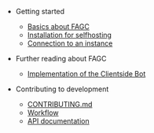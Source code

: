 -   Getting started

    -   [Basics about FAGC](./README.md)
    -   [Installation for selfhosting](./getting-started/installation-selfhosted.md)
    -   [Connection to an instance](./getting-started/connect-to-instance.md)

-   Further reading about FAGC
    -    [Implementation of the Clientside Bot](./further-reading/clientside-bot.md)


-   Contributing to development
    -   [CONTRIBUTING.md](./contributing/CONTRIBUTING.md)
    -   [Workflow](./contributing/workflow.md)
    -   [API documentation](https://factoriobans.club/api/documentation)
